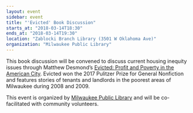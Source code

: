 ```yaml
---
layout: event
sidebar: event
title: "'Evicted' Book Discussion"
starts_at: "2018-03-14T18:30"
ends_at: "2018-03-14T19:30"
location: "Zablocki Branch Library (3501 W Oklahoma Ave)"
organization: "Milwaukee Public Library"
---
```


This book discussion will be convened to discuss current housing inequity issues through Matthew Desmond’s [Evicted: Profit and Poverty in the American City](http://www.evictedbook.com). Evicted won the 2017 Pulitzer Prize for General Nonfiction and features stories of tenants and landlords in the poorest areas of Milwaukee during 2008 and 2009.

This event is organized by [Milwaukee Public Library](https://www.mpl.org) and will be co-facilitated with community volunteers.
